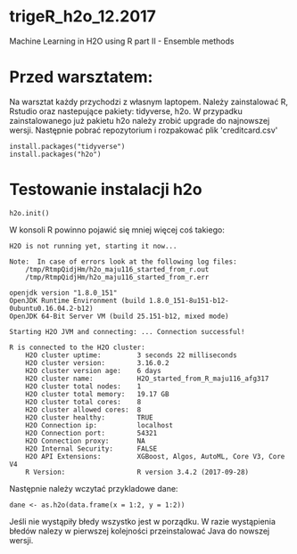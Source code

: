 # trigeR_h2o_12.2017
Machine Learning in H2O using R part II - Ensemble methods 

# Przed warsztatem:
Na warsztat każdy przychodzi z własnym laptopem. Należy zainstalować R, Rstudio oraz nastepujące pakiety: tidyverse, h2o. W przypadku zainstalowanego już pakietu h2o należy zrobić upgrade do najnowszej wersji. Następnie pobrać repozytorium i rozpakować plik 'creditcard.csv'

```
install.packages("tidyverse")
install.packages("h2o")
```

# Testowanie instalacji h2o

```
h2o.init()
```
W konsoli R powinno pojawić się mniej więcej coś takiego:

```
H2O is not running yet, starting it now...

Note:  In case of errors look at the following log files:
    /tmp/RtmpQidjHm/h2o_maju116_started_from_r.out
    /tmp/RtmpQidjHm/h2o_maju116_started_from_r.err

openjdk version "1.8.0_151"
OpenJDK Runtime Environment (build 1.8.0_151-8u151-b12-0ubuntu0.16.04.2-b12)
OpenJDK 64-Bit Server VM (build 25.151-b12, mixed mode)

Starting H2O JVM and connecting: ... Connection successful!

R is connected to the H2O cluster: 
    H2O cluster uptime:         3 seconds 22 milliseconds 
    H2O cluster version:        3.16.0.2 
    H2O cluster version age:    6 days  
    H2O cluster name:           H2O_started_from_R_maju116_afg317 
    H2O cluster total nodes:    1 
    H2O cluster total memory:   19.17 GB 
    H2O cluster total cores:    8 
    H2O cluster allowed cores:  8 
    H2O cluster healthy:        TRUE 
    H2O Connection ip:          localhost 
    H2O Connection port:        54321 
    H2O Connection proxy:       NA 
    H2O Internal Security:      FALSE 
    H2O API Extensions:         XGBoost, Algos, AutoML, Core V3, Core V4 
    R Version:                  R version 3.4.2 (2017-09-28)
 ```
 
 Następnie należy wczytać przykladowe dane:
 
 ```
 dane <- as.h2o(data.frame(x = 1:2, y = 1:2))
 ```
 
 Jeśli nie wystąpiły błedy wszystko jest w porządku. W razie wystąpienia błedów nalezy w pierwszej kolejności przeinstalować Java do nowszej wersji.
